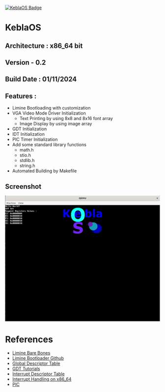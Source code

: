 [![KeblaOS Badge](https://img.shields.io/badge/Kebla-OS-maker?labelColor=red&color=blue)](https://gitlab.com/baponkar/kebla-os)

# KeblaOS
## Architecture : x86_64 bit
## Version - 0.2
## Build Date : 01/11/2024

## Features :

* Limine Bootloading with customization 
* VGA Video Mode Driver Initialization
    - Text Printing by using  8x8 and 8x16 font array
    - Image Display by using image array
* GDT Initialization
* IDT Initialization
* PIC Timer Initialization
* Add some standard library functions
    - math.h
    - stio.h
    - stdlib.h
    - string.h
* Automated Building by Makefile

## Screenshot
![Screenshot](../../../image/keblaos_x86_64_v0.1_screenshot.png)



# References

* [Limine Bare Bones](https://wiki.osdev.org/Limine_Bare_Bones)
* [Limine Bootloader Github](https://github.com/limine-bootloader/limine)
* [Global Descriptor Table](https://wiki.osdev.org/Global_Descriptor_Table)
* [GDT Tutorials](https://wiki.osdev.org/GDT_Tutorial)
* [Interrupt Descriptor Table](https://wiki.osdev.org/Interrupt_Descriptor_Table)
* [Interrupt Handling on x86_64](https://github.com/dreamportdev/Osdev-Notes/blob/master/02_Architecture/05_InterruptHandling.md)
* [PIC](https://wiki.osdev.org/8259_PIC)
